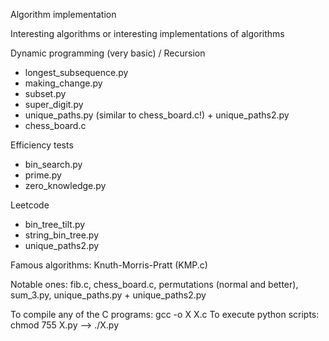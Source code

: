 Algorithm implementation 

Interesting algorithms or interesting implementations of algorithms

Dynamic programming (very basic) / Recursion
- longest_subsequence.py
- making_change.py 
- subset.py
- super_digit.py
- unique_paths.py (similar to chess_board.c!) + unique_paths2.py
- chess_board.c

Efficiency tests
- bin_search.py
- prime.py
- zero_knowledge.py

Leetcode
- bin_tree_tilt.py
- string_bin_tree.py
- unique_paths2.py

Famous algorithms: Knuth-Morris-Pratt (KMP.c)

Notable ones: fib.c, chess_board.c, permutations (normal and better), sum_3.py, unique_paths.py + unique_paths2.py

To compile any of the C programs: gcc -o X X.c
To execute python scripts: chmod 755 X.py --> ./X.py

